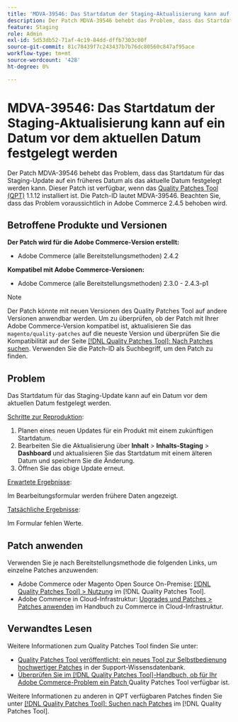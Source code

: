 ```yaml
---
title: 'MDVA-39546: Das Startdatum der Staging-Aktualisierung kann auf ein Datum vor dem aktuellen Datum festgelegt werden'
description: Der Patch MDVA-39546 behebt das Problem, dass das Startdatum für das Staging-Update auf ein früheres Datum als das aktuelle Datum festgelegt werden kann. Dieser Patch ist verfügbar, wenn das [Quality Patches Tool (QPT)](https://experienceleague.adobe.com/de/docs/commerce-knowledge-base/kb/announcements/commerce-announcements/magento-quality-patches-released-new-tool-to-self-serve-quality-patches) 1.1.12 installiert ist. Die Patch-ID lautet MDVA-39546. Beachten Sie, dass das Problem voraussichtlich in Adobe Commerce 2.4.5 behoben wird.
feature: Staging
role: Admin
exl-id: 5d53db52-71af-4c19-84dd-dffb7303c00f
source-git-commit: 81c78439f7c243437b7b76dc80560c847af95ace
workflow-type: tm+mt
source-wordcount: '428'
ht-degree: 0%

---
```


# MDVA-39546: Das Startdatum der Staging-Aktualisierung kann auf ein Datum vor dem aktuellen Datum festgelegt werden

Der Patch MDVA-39546 behebt das Problem, dass das Startdatum für das Staging-Update auf ein früheres Datum als das aktuelle Datum festgelegt werden kann. Dieser Patch ist verfügbar, wenn das [Quality Patches Tool (QPT)](https://experienceleague.adobe.com/de/docs/commerce-knowledge-base/kb/announcements/commerce-announcements/magento-quality-patches-released-new-tool-to-self-serve-quality-patches) 1.1.12 installiert ist. Die Patch-ID lautet MDVA-39546. Beachten Sie, dass das Problem voraussichtlich in Adobe Commerce 2.4.5 behoben wird.

## Betroffene Produkte und Versionen

**Der Patch wird für die Adobe Commerce-Version erstellt:**

* Adobe Commerce (alle Bereitstellungsmethoden) 2.4.2

**Kompatibel mit Adobe Commerce-Versionen:**

* Adobe Commerce (alle Bereitstellungsmethoden) 2.3.0 - 2.4.3-p1

>[!NOTE]
>
>Der Patch könnte mit neuen Versionen des Quality Patches Tool auf andere Versionen anwendbar werden. Um zu überprüfen, ob der Patch mit Ihrer Adobe Commerce-Version kompatibel ist, aktualisieren Sie das `magento/quality-patches` auf die neueste Version und überprüfen Sie die Kompatibilität auf der Seite [[!DNL Quality Patches Tool]: Nach Patches suchen](https://experienceleague.adobe.com/de/docs/commerce-knowledge-base/kb/announcements/commerce-announcements/magento-quality-patches-released-new-tool-to-self-serve-quality-patches). Verwenden Sie die Patch-ID als Suchbegriff, um den Patch zu finden.

## Problem

Das Startdatum für das Staging-Update kann auf ein Datum vor dem aktuellen Datum festgelegt werden.

<u>Schritte zur Reproduktion</u>:

1. Planen eines neuen Updates für ein Produkt mit einem zukünftigen Startdatum.
1. Bearbeiten Sie die Aktualisierung über **Inhalt** > **Inhalts-Staging** > **Dashboard** und aktualisieren Sie das Startdatum mit einem älteren Datum und speichern Sie die Änderung.
1. Öffnen Sie das obige Update erneut.

<u>Erwartete Ergebnisse</u>:

Im Bearbeitungsformular werden frühere Daten angezeigt.

<u>Tatsächliche Ergebnisse</u>:

Im Formular fehlen Werte.

## Patch anwenden

Verwenden Sie je nach Bereitstellungsmethode die folgenden Links, um einzelne Patches anzuwenden:

* Adobe Commerce oder Magento Open Source On-Premise: [[!DNL Quality Patches Tool] > Nutzung](/help/tools/quality-patches-tool/usage.md) im [!DNL Quality Patches Tool].
* Adobe Commerce in Cloud-Infrastruktur: [Upgrades und Patches > Patches anwenden](https://experienceleague.adobe.com/docs/commerce-cloud-service/user-guide/develop/upgrade/apply-patches.html?lang=de) im Handbuch zu Commerce in Cloud-Infrastruktur.

## Verwandtes Lesen

Weitere Informationen zum Quality Patches Tool finden Sie unter:

* [Quality Patches Tool veröffentlicht: ein neues Tool zur Selbstbedienung hochwertiger Patches](https://experienceleague.adobe.com/de/docs/commerce-knowledge-base/kb/announcements/commerce-announcements/magento-quality-patches-released-new-tool-to-self-serve-quality-patches) in der Support-Wissensdatenbank.
* [Überprüfen Sie im [!DNL Quality Patches Tool]-Handbuch, ob für Ihr Adobe Commerce-Problem ein Patch ](/help/tools/quality-patches-tool/patches-available-in-qpt/check-patch-for-magento-issue-with-magento-quality-patches.md) Quality Patches Tool verfügbar ist.

Weitere Informationen zu anderen in QPT verfügbaren Patches finden Sie unter [[!DNL Quality Patches Tool]: Suchen nach Patches](https://experienceleague.adobe.com/tools/commerce-quality-patches/index.html?lang=de) im [!DNL Quality Patches Tool].

